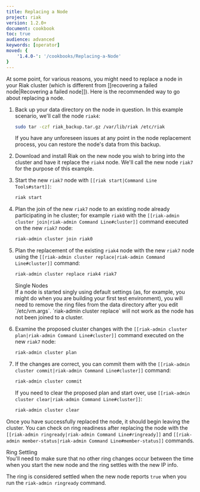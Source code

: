 ```yaml
---
title: Replacing a Node
project: riak
version: 1.2.0+
document: cookbook
toc: true
audience: advanced
keywords: [operator]
moved: {
    '1.4.0-': '/cookbooks/Replacing-a-Node'
}
---
```


At some point, for various reasons, you might need to replace a node in
your Riak cluster (which is different from [[recovering a failed
node|Recovering a failed node]]). Here is the recommended way to go
about replacing a node.

1. Back up your data directory on the node in question. In this example
scenario, we'll call the node `riak4`:

    ```bash
    sudo tar -czf riak_backup.tar.gz /var/lib/riak /etc/riak
    ```

    If you have any unforeseen issues at any point in the node
    replacement process, you can restore the node's data from this
    backup.

2. Download and install Riak on the new node you wish to bring into the
cluster and have it replace the `riak4` node. We'll call the new node
`riak7` for the purpose of this example.

3. Start the new `riak7` node with `[[riak start|Command Line
Tools#start]]`:

    ```bash
    riak start
    ```

4. Plan the join of the new `riak7` node to an existing node already
participating in he cluster; for example `riak0` with the `[[riak-admin
cluster join|riak-admin Command Line#cluster]]` command executed on the
new `riak7` node:

    ```bash
    riak-admin cluster join riak0
    ```

5. Plan the replacement of the existing `riak4` node with the new
`riak7` node using the `[[riak-admin cluster replace|riak-admin
Command Line#cluster]]` command:

    ```bash
    riak-admin cluster replace riak4 riak7
    ```

    <div class=info>
    <div class=title>Single Nodes</div>
    If a node is started singly using default settings (as, for example,
    you might do when you are building your first test environment), you
    will need to remove the ring files from the data directory after you
    edit `/etc/vm.args`. `riak-admin cluster replace` will not work as
    the node has not been joined to a cluster.
    </div>

6. Examine the proposed cluster changes with the `[[riak-admin cluster
plan|riak-admin Command Line#cluster]]` command executed on the new
`riak7` node:

    ```bash
    riak-admin cluster plan
    ```

7. If the changes are correct, you can commit them with the
`[[riak-admin cluster commit|riak-admin Command Line#cluster]]` command:

    ```bash
    riak-admin cluster commit
    ```

    If you need to clear the proposed plan and start over, use `[[riak-admin cluster clear|riak-admin Command Line#cluster]]`:

    ```bash
    riak-admin cluster clear
    ```

Once you have successfully replaced the node, it should begin leaving
the cluster. You can check on ring readiness after replacing the node
with the `[[riak-admin ringready|riak-admin Command Line#ringready]]`
and `[[riak-admin member-status|riak-admin Command Line#member-status]]`
commands.

<div class="info">
<div class="title">Ring Settling</div>
You'll need to make sure that no other ring changes occur between the
time when you start the new node and the ring settles with the new IP
info.

The ring is considered settled when the new node reports `true` when you
run the `riak-admin ringready` command.
</div>
